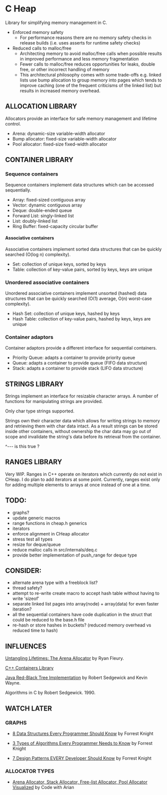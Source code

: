 # C Heap
Library for simplifying memory management in C.

- Enforced memory safety
  - For performance reasons there are no memory safety checks in release builds
  (i.e. uses asserts for runtime safety checks)
- Reduced calls to malloc/free
  - Architecting memory to avoid malloc/free calls when possible results in improved performance 
  and less memory fragmentation
  - Fewer calls to malloc/free reduces opportunities for leaks, double free, or other incorrect handling
  of memory
  - This architectural philosophy comes with some trade-offs e.g. linked lists use bump allocation to 
  group memory into pages which tends to improve caching (one of the frequent criticisms of the
  linked list) but results in increased memory overhead.  

## ALLOCATION LIBRARY
Allocators provide an interface for safe memory management and lifetime control.
- Arena: dynamic-size variable-width allocator
- Bump allocator: fixed-size variable-width allocator
- Pool allocator: fixed-size fixed-width allocator

## CONTAINER LIBRARY

### Sequence containers
Sequence containers implement data structures which can be accessed sequentially.
- Array: fixed-sized contiguous array
- Vector: dynamic contiguous array
- Deque: double-ended queue
- Forward List: singly-linked list
- List: doubly-linked list
- Ring Buffer: fixed-capacity circular buffer

#### Associative containers
Associative containers implement sorted data structures that can be quickly searched (O(log n) complexity).
- Set: collection of unique keys, sorted by keys
- Table: collection of key-value pairs, sorted by keys, keys are unique

### Unordered associative containers
Unordered associative containers implement unsorted (hashed) data structures that can be quickly searched (O(1) average, O(n) worst-case complexity).
- Hash Set: collection of unique keys, hashed by keys
- Hash Table: collection of key-value pairs, hashed by keys, keys are unique

### Container adaptors
Container adaptors provide a different interface for sequential containers.
- Priority Queue: adapts a container to provide priority queue
- Queue: adapts a container to provide queue (FIFO data structure)
- Stack: adapts a container to provide stack (LIFO data structure)

## STRINGS LIBRARY
Strings implement an interface for resizable character arrays.
A number of functions for manipulating strings are provided.

Only char type strings supported.

Strings own their character data which allows for writing strings to memory and retrieving them with char data intact.
As a result strings can be stored inside other containers, without ownership the char data may go out of scope and 
invalidate the string's data before its retrieval from the container.

^--- is this true ?

## RANGES LIBRARY
Very WIP. Ranges in C++ operate on iterators which currently do not exist in CHeap.
I do plan to add iterators at some point.
Currently, ranges exist only for adding multiple elements to arrays at once instead of one at a time.

## TODO:
- graphs?
- update generic macros
- range functions in cheap.h generics
- iterators
- enforce alignment in CHeap allocator
- stress test all types
- resize for deque/queue
- reduce malloc calls in src/internals/deq.c
- provide better implementation of push_range for deque type

## CONSIDER:
- alternate arena type with a freeblock list?
- thread safety?
- attempt to re-write create macro to accept hash table without having to write 'sizeof'
- separate linked list pages into array(node) + array(data) for even faster iteration?
- all the sequential containers have code duplication in the struct that could be reduced to the base.h file 
- re-hash or store hashes in buckets? (reduced memory overhead vs reduced time to hash)

## INFLUENCES

[Untangling Lifetimes: The Arena Allocator](https://www.rfleury.com/p/untangling-lifetimes-the-arena-allocator)
by Ryan Fleury.

[C++ Containers Library](https://en.cppreference.com/w/cpp/container)

[Java Red-Black Tree Implementation](https://algs4.cs.princeton.edu/33balanced/RedBlackBST.java.html)
by Robert Sedgewick and Kevin Wayne. 

Algorithms in C by Robert Sedgewick. 1990.

## WATCH LATER

### GRAPHS

- [8 Data Structures Every Programmer Should Know](https://www.youtube.com/watch?v=gxdQiBkidWk)
by Forrest Knight

- [3 Types of Algorithms Every Programmer Needs to Know](https://www.youtube.com/watch?v=Uym4-KhP3Lc)
by Forrest Knight

- [7 Design Patterns EVERY Developer Should Know](https://www.youtube.com/watch?v=BJatgOiiht4)
by Forrest Knight

### ALLOCATOR TYPES

- [Arena Allocator, Stack Allocator, Free-list Allocator, Pool Allocator Visualized](https://www.youtube.com/watch?v=Cdger2-hlt4)
by Code with Arian
